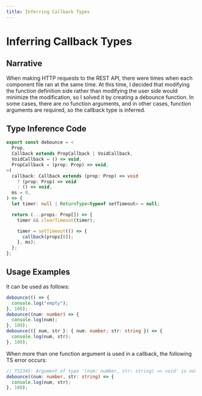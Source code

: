 ```yaml
---
title: Inferring Callback Types
---
```

# Inferring Callback Types

## Narrative
When making HTTP requests to the REST API, there were times when each component file ran at the same time. At this time, I decided that modifying the function definition side rather than modifying the user side would minimize the modification, so I solved it by creating a debounce function. In some cases, there are no function arguments, and in other cases, function arguments are required, so the callback type is inferred.

## Type Inference Code
```ts
export const debounce = <
  Prop,
  Callback extends PropCallback | VoidCallback,
  VoidCallback = () => void,
  PropCallback = (prop: Prop) => void,
>(
  callback: Callback extends (prop: Prop) => void
    ? (prop: Prop) => void
    : () => void,
  ms = 0,
) => {
  let timer: null | ReturnType<typeof setTimeout> = null;

  return (...props: Prop[]) => {
    timer && clearTimeout(timer);

    timer = setTimeout(() => {
      callback(props[0]);
    }, ms);
  };
};
```

## Usage Examples
It can be used as follows:

```ts
debounce(() => {
  console.log("empty");
}, 100);
debounce((num: number) => {
  console.log(num);
}, 100);
debounce(({ num, str }: { num: number; str: string }) => {
  console.log(num, str);
}, 100);
```

When more than one function argument is used in a callback, the following TS error occurs:
```ts
// TS2345: Argument of type '(num: number, str: string) => void' is not assignable to parameter of type '(props: number) => void'
debounce((num: number, str: string) => {
  console.log(num, str);
}, 100);
```